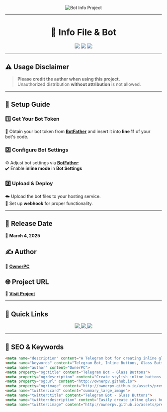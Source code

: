 <p align="center">
  <img src="https://img.shields.io/badge/Bot_Info_Project-Powered%20by%20GitHub-purple?style=for-the-badge&logo=github" alt="Bot Info Project">
</p>

---

<h1 align="center">🤖 Info File & Bot</h1>

<p align="center">
  <img src="https://img.shields.io/github/languages/top/ownerpv/my-project?style=flat-square">
  <img src="https://img.shields.io/github/repo-size/ownerpv/my-project?style=flat-square">
  <img src="https://img.shields.io/badge/version-1.0.0-blueviolet?style=flat-square">
</p>

---

## ⚠️ Usage Disclaimer  
> **Please credit the author when using this project.**  
> Unauthorized distribution **without attribution** is not allowed.   

---

## 🚀 Setup Guide  

### 1️⃣ Get Your Bot Token  
🎯 Obtain your bot token from **[BotFather](https://t.me/BotFather)** and insert it into **line 11** of your bot's code.  

### 2️⃣ Configure Bot Settings  
⚙️ Adjust bot settings via **[BotFather](https://t.me/BotFather)**:  
✔️ Enable **inline mode** in **Bot Settings**  

### 3️⃣ Upload & Deploy  
☁️ Upload the bot files to your hosting service.  
🔗 Set up **webhook** for proper functionality.  

---

## 📅 Release Date  
📆 **March 4, 2025**  

## ✍️ Author  
👤 **[OwnerPC](https://t.me/ownerpc)**  

## 🌐 Project URL  
🔗 **[Visit Project](http://ownerpv.github.io/my-project)**  

---

## 🎨 Quick Links  

<p align="center">
  <a href="https://t.me/BotFather">
    <img src="https://img.shields.io/badge/Get_Token-BotFather-blue?style=for-the-badge&logo=telegram">
  </a>  
  <a href="http://ownerpv.github.io/my-project">
    <img src="https://img.shields.io/badge/Visit_Project-GitHub-green?style=for-the-badge&logo=github">
  </a>  
  <a href="https://t.me/ownerpc">
    <img src="https://img.shields.io/badge/Contact_Author-Telegram-purple?style=for-the-badge&logo=telegram">
  </a>  
</p>

---

## 🔎 SEO & Keywords  

```html
<meta name="description" content="A Telegram bot for creating inline glass buttons. Easily generate stylish buttons for your bot with this powerful tool.">
<meta name="keywords" content="Telegram Bot, Inline Buttons, Glass Buttons, Telegram API, BotFather, Webhook, Telegram Automation, Custom Keyboard">
<meta name="author" content="OwnerPC">
<meta property="og:title" content="Telegram Bot - Glass Buttons">
<meta property="og:description" content="Create stylish inline buttons with this powerful Telegram bot.">
<meta property="og:url" content="http://ownerpv.github.io">
<meta property="og:image" content="http://ownerpv.github.io/assets/preview.png">
<meta name="twitter:card" content="summary_large_image">
<meta name="twitter:title" content="Telegram Bot - Glass Buttons">
<meta name="twitter:description" content="Easily create inline glass buttons for Telegram bots.">
<meta name="twitter:image" content="http://ownerpv.github.io/assets/preview.png">
